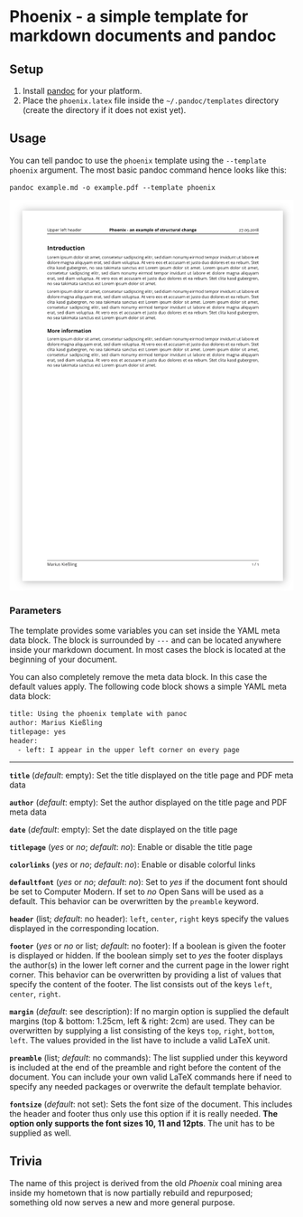 # Phoenix - a simple template for markdown documents and pandoc

## Setup
1. Install [pandoc](https://pandoc.org/) for your platform.
2. Place the `phoenix.latex` file inside the `~/.pandoc/templates` directory
   (create the directory if it does not exist yet).

## Usage
You can tell pandoc to use the `phoenix` template using the `--template
phoenix` argument. The most basic pandoc command hence looks like this:

```
pandoc example.md -o example.pdf --template phoenix
```

![Example output](https://github.com/mariuskiessling/phoenix-template/blob/master/example.png)

### Parameters
The template provides some variables you can set inside the YAML meta data
block. The block is surrounded by `---` and can be located anywhere inside your
markdown document. In most cases the block is located at the beginning of your
document.

You can also completely remove the meta data block. In this case the default
values apply. The following code block shows a simple YAML meta data block:

```
title: Using the phoenix template with panoc
author: Marius Kießling
titlepage: yes
header:
  - left: I appear in the upper left corner on every page
```

---

**`title`** (_default_: empty): Set the title displayed on the title page and
PDF meta data

**`author`** (_default_: empty): Set the author displayed on the title page and
PDF meta data

**`date`** (_default_: empty): Set the date displayed on the title page

**`titlepage`** (_yes_ or _no_; _default_: _no_): Enable or disable the title
page

**`colorlinks`** (_yes_ or _no_; _default_: _no_): Enable or disable colorful
links

**`defaultfont`** (_yes_ or _no_; _default_: _no_): Set to _yes_ if the
document font should be set to Computer Modern. If set to _no_ Open Sans will
be used as a default. This behavior can be overwritten by the `preamble`
keyword.

**`header`** (list; _default_: no header): `left`, `center`, `right` keys
specify the values displayed in the corresponding location.

**`footer`** (_yes_ or _no_ or list; _default_: no footer): If a boolean is
given the footer is displayed or hidden. If the boolean simply set to _yes_ the
footer displays the author(s) in the lower left corner and the current page in
the lower right corner. This behavior can be overwritten by providing a list of
values that specify the content of the footer. The list consists out of the
keys `left`, `center`, `right`.

**`margin`** (_default_: see description): If no margin option is supplied the
default margins (top & bottom: 1.25cm, left & right: 2cm) are used. They can be
overwritten by supplying a list consisting of the keys `top`, `right`,
`bottom`, `left`. The values provided in the list have to include a valid LaTeX
unit.

**`preamble`** (list; _default_: no commands): The list supplied under this
keyword is included at the
end of the preamble and right before the content of the document. You can
include your own valid LaTeX commands here if need to specify any needed
packages or overwrite the default template behavior.

**`fontsize`** (_default_: not set): Sets the font size of the document. This
includes the header and footer thus only use this option if it is really
needed. **The option only supports the font sizes 10, 11 and 12pts**. The unit
has to be supplied as well.

## Trivia
The name of this project is derived from the old _Phoenix_ coal mining area
inside my hometown that is now partially rebuild and repurposed; something old
now serves a new and more general purpose.
